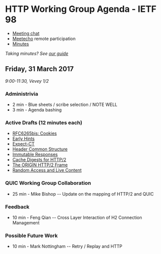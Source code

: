 # HTTP Working Group Agenda - IETF 98

* [Meeting chat](xmpp:httpbis@jabber.ietf.org?join)
* [Meetecho](http://www.meetecho.com/ietf98/httpbis) remote participation
* [Minutes](http://etherpad.tools.ietf.org:9000/p/ietf98httpbis)

*Taking minutes? See [our guide](https://github.com/httpwg/wiki/wiki/TakingMinutes)*


## Friday, 31 March 2017

_9:00-11:30, Vevey 1/2_

### Administrivia

* 2 min - Blue sheets / scribe selection / NOTE WELL
* 3 min - Agenda bashing


### Active Drafts (12 minutes each)

* [RFC6265bis: Cookies](https://tools.ietf.org/html/draft-ietf-httpbis-rfc6265bis)
* [Early Hints](https://tools.ietf.org/html/draft-ietf-httpbis-early-hints)
* [Expect-CT](https://tools.ietf.org/html/draft-ietf-httpbis-expect-ct)
* [Header Common Structure](https://tools.ietf.org/html/draft-ietf-httpbis-header-structure)
* [Immutable Responses](https://tools.ietf.org/html/draft-ietf-httpbis-immutable)
* [Cache Digests for HTTP/2](https://tools.ietf.org/html/draft-ietf-httpbis-cache-digest)
* [The ORIGIN HTTP/2 Frame](https://tools.ietf.org/html/draft-ietf-httpbis-origin-frame)
* [Random Access and Live Content](https://tools.ietf.org/html/draft-ietf-httpbis-rand-access-live)

### QUIC Working Group Collaboration

* 25 min - Mike Bishop -- Update on the mapping of HTTP/2 and QUIC

### Feedback

* 10 min - Feng Qian -- Cross Layer Interaction of H2 Connection Management

### Possible Future Work

* 10 min - Mark Nottingham -- Retry / Replay and HTTP
